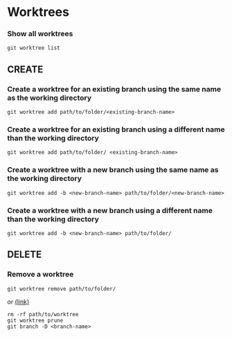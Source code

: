 # Worktrees

### Show all worktrees

```shell
git worktree list
```

## CREATE

### Create a worktree for an existing branch using the same name as the working directory

```shell
git worktree add path/to/folder/<existing-branch-name>
```

### Create a worktree for an existing branch using a different name than the working directory

```shell
git worktree add path/to/folder/ <existing-branch-name>
```

### Create a worktree with a new branch using the same name as the working directory

```shell
git worktree add -b <new-branch-name> path/to/folder/<new-branch-name>
```

### Create a worktree with a new branch using a different name than the working directory

```shell
git worktree add -b <new-branch-name> path/to/folder/
```

## DELETE

### Remove a worktree

```shell
git worktree remove path/to/folder/
```

or [(link)](https://stackoverflow.com/questions/39707402/why-does-git-worktree-add-create-a-branch-and-can-i-delete-it)

```shell
rm -rf path/to/worktree
git worktree prune
git branch -D <branch-name>
```

